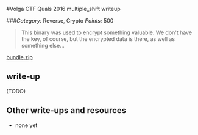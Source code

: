 #Volga CTF Quals 2016 multiple_shift writeup

###*Category:* Reverse, Crypto *Points:* 500

> This binary was used to encrypt something valuable. We don't have the key, of course, but the encrypted data is there, as well as something else...

[bundle.zip](reverse/multiple_shift-500/bundle.zip)

## write-up

(TODO)

## Other write-ups and resources

* none yet
